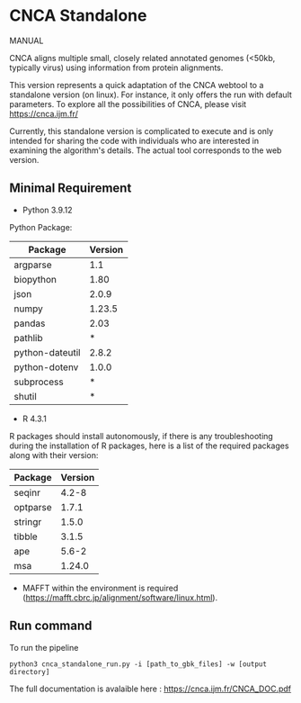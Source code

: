 # CNCA Standalone
 
MANUAL


CNCA aligns multiple small, closely related annotated genomes (<50kb, typically virus) using information from protein alignments.


This version represents a quick adaptation of the CNCA webtool to a standalone version (on linux). 
For instance, it only offers the run with default parameters. To explore all the possibilities of CNCA, please visit https://cnca.ijm.fr/

Currently, this standalone version is complicated to execute and is only intended for sharing the code with individuals who are interested in examining the algorithm's details. 
The actual tool corresponds to the web version.

## Minimal Requirement

- Python 3.9.12

Python Package:

|Package                |Version |                                                                                      
|---------------------- |-------- |                                                                                    
|argparse               |1.1|
|biopython              |1.80|  
|json                   |2.0.9|                                                                                                                                                                                 
|numpy                  |1.23.5|                                                                                        
|pandas                 |2.03|
|pathlib                |*    |                                                                                                                                                                
|python-dateutil        |2.8.2 |                                                                                        
|python-dotenv          |1.0.0|
|subprocess	       |*|
|shutil                | *|

	
                                                                                                                                                                          
- R 4.3.1

R packages should install autonomously, if there is any troubleshooting during the installation of R packages, here is a list of the required packages along with their version:

|Package                |Version |                                                                                      
|---------------------- |-------- |                                                                            
|seqinr		       |4.2-8      |                                                                                                                                                                           
|optparse               |1.7.1|
|stringr                |1.5.0|
|tibble                 |3.1.5|
|ape                    |5.6-2|
|msa                    |1.24.0|


- MAFFT within the environment is required (https://mafft.cbrc.jp/alignment/software/linux.html).

## Run command
To run the pipeline

``` shell
python3 cnca_standalone_run.py -i [path_to_gbk_files] -w [output directory]
```

The full documentation is avalaible here : https://cnca.ijm.fr/CNCA_DOC.pdf
